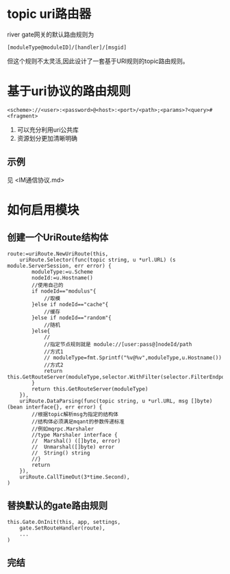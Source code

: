 # topic uri路由器
river gate网关的默认路由规则为

    [moduleType@moduleID]/[handler]/[msgid]

但这个规则不太灵活,因此设计了一套基于URI规则的topic路由规则。

# 基于uri协议的路由规则

    <scheme>://<user>:<password>@<host>:<port>/<path>;<params>?<query>#<fragment>

1. 可以充分利用uri公共库
2. 资源划分更加清晰明确


## 示例

见 <IM通信协议.md>

# 如何启用模块

## 创建一个UriRoute结构体

    route:=uriRoute.NewUriRoute(this,
        uriRoute.Selector(func(topic string, u *url.URL) (s module.ServerSession, err error) {
            moduleType:=u.Scheme
            nodeId:=u.Hostname()
            //使用自己的
            if nodeId=="modulus"{
                //取模
            }else if nodeId=="cache"{
                //缓存
            }else if nodeId=="random"{
                //随机
            }else{
                //
                //指定节点规则就是 module://[user:pass@]nodeId/path
                //方式1
                // moduleType=fmt.Sprintf("%v@%v",moduleType,u.Hostname())
                //方式2
                return this.GetRouteServer(moduleType,selector.WithFilter(selector.FilterEndpoint(nodeId)))
            }
            return this.GetRouteServer(moduleType)
        }),
        uriRoute.DataParsing(func(topic string, u *url.URL, msg []byte) (bean interface{}, err error) {
            //根据topic解析msg为指定的结构体
            //结构体必须满足mqant的参数传递标准
            //例如mqrpc.Marshaler
            //type Marshaler interface {
            //	Marshal() ([]byte, error)
            //	Unmarshal([]byte) error
            //	String() string
            //}
            return
        }),
        uriRoute.CallTimeOut(3*time.Second),
    )

## 替换默认的gate路由规则

    this.Gate.OnInit(this, app, settings,
        gate.SetRouteHandler(route),
        ...
    )

## 完结

